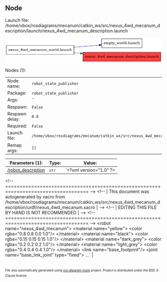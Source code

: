 <!--
File was automatically generated using 'ros-diagram-tools' project.
Project is distributed under the BSD 3-Clause license.
-->

## Node

Launch file: /home/vbox/rosdiagrams/mecanum/catkin_ws/src/nexus_4wd_mecanum_description/launch/nexus_4wd_mecanum_description.launch

[![_home_vbox_rosdiagrams_mecanum_catkin_ws_src_nexus_4wd_mecanum_description_launch_nexus_4wd_mecanum_description.launch](_home_vbox_rosdiagrams_mecanum_catkin_ws_src_nexus_4wd_mecanum_description_launch_nexus_4wd_mecanum_description.launch.png "_home_vbox_rosdiagrams_mecanum_catkin_ws_src_nexus_4wd_mecanum_description_launch_nexus_4wd_mecanum_description.launch")](_home_vbox_rosdiagrams_mecanum_catkin_ws_src_nexus_4wd_mecanum_description_launch_nexus_4wd_mecanum_description.launch.png)


Nodes (1):

|     |     |
| --- | --- |
| Node name: | `robot_state_publisher` |
| Package: | `robot_state_publisher` |
| Args: | `` |
| Respawn: | `False` |
| Respawn delay: | `0.0` |
| Required: | `False` |
| Launch file: | `/home/vbox/rosdiagrams/mecanum/catkin_ws/src/nexus_4wd_mecanum_description/launch/nexus_4wd_mecanum_description.launch` |
| Remap args: | `[]` |


| Parameters (1): | Type: | Value: |
| --------------- | ----- | ------ |
| [/robot_description](_robot_description.txt) | `str` | `&lt;?xml version=&quot;1.0&quot; ?&gt;
&lt;!-- =================================================================================== --&gt;
&lt;!-- |    This document was autogenerated by xacro from /home/vbox/rosdiagrams/mecanum/catkin_ws/src/nexus_4wd_mecanum_description/urdf/nexus_4wd_mecanum.xacro | --&gt;
&lt;!-- |    EDITING THIS FILE BY HAND IS NOT RECOMMENDED                                 | --&gt;
&lt;!-- =================================================================================== --&gt;
&lt;robot name=&quot;nexus_4wd_mecanum&quot;&gt;
  &lt;material name=&quot;yellow&quot;&gt;
    &lt;color rgba=&quot;0.8 0.8 0.0 1.0&quot;/&gt;
  &lt;/material&gt;
  &lt;material name=&quot;black&quot;&gt;
    &lt;color rgba=&quot;0.15 0.15 0.15 1.0&quot;/&gt;
  &lt;/material&gt;
  &lt;material name=&quot;dark_grey&quot;&gt;
    &lt;color rgba=&quot;0.2 0.2 0.2 1.0&quot;/&gt;
  &lt;/material&gt;
  &lt;material name=&quot;light_grey&quot;&gt;
    &lt;color rgba=&quot;0.4 0.4 0.4 1.0&quot;/&gt;
  &lt;/material&gt;
  &lt;link name=&quot;base_footprint&quot;/&gt;
  &lt;joint name=&quot;base_link_joint&quot; type=&quot;fixed&quot;&gt;
...` |

</br>
<font size="1">
File was automatically generated using <a href="https://github.com/anetczuk/ros-diagram-tools"><i>ros-diagram-tools</i></a> project.
Project is distributed under the BSD 3-Clause license.
</font>
